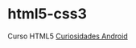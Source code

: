 # html5-css3
 Curso HTML5
<a href="https://alisson-teofilo.github.io/html5-css3/exercicios/ex022-desadio10-new/desafioandroid.html"> Curiosidades Android </a>